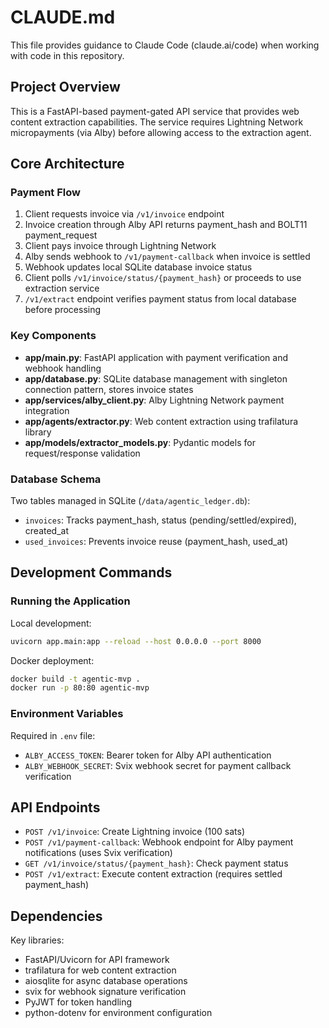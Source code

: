 # CLAUDE.md

This file provides guidance to Claude Code (claude.ai/code) when working with code in this repository.

## Project Overview

This is a FastAPI-based payment-gated API service that provides web content extraction capabilities. The service requires Lightning Network micropayments (via Alby) before allowing access to the extraction agent.

## Core Architecture

### Payment Flow
1. Client requests invoice via `/v1/invoice` endpoint
2. Invoice creation through Alby API returns payment_hash and BOLT11 payment_request
3. Client pays invoice through Lightning Network
4. Alby sends webhook to `/v1/payment-callback` when invoice is settled
5. Webhook updates local SQLite database invoice status
6. Client polls `/v1/invoice/status/{payment_hash}` or proceeds to use extraction service
7. `/v1/extract` endpoint verifies payment status from local database before processing

### Key Components

- **app/main.py**: FastAPI application with payment verification and webhook handling
- **app/database.py**: SQLite database management with singleton connection pattern, stores invoice states
- **app/services/alby_client.py**: Alby Lightning Network payment integration
- **app/agents/extractor.py**: Web content extraction using trafilatura library
- **app/models/extractor_models.py**: Pydantic models for request/response validation

### Database Schema

Two tables managed in SQLite (`/data/agentic_ledger.db`):
- `invoices`: Tracks payment_hash, status (pending/settled/expired), created_at
- `used_invoices`: Prevents invoice reuse (payment_hash, used_at)

## Development Commands

### Running the Application

Local development:
```bash
uvicorn app.main:app --reload --host 0.0.0.0 --port 8000
```

Docker deployment:
```bash
docker build -t agentic-mvp .
docker run -p 80:80 agentic-mvp
```

### Environment Variables

Required in `.env` file:
- `ALBY_ACCESS_TOKEN`: Bearer token for Alby API authentication
- `ALBY_WEBHOOK_SECRET`: Svix webhook secret for payment callback verification

## API Endpoints

- `POST /v1/invoice`: Create Lightning invoice (100 sats)
- `POST /v1/payment-callback`: Webhook endpoint for Alby payment notifications (uses Svix verification)
- `GET /v1/invoice/status/{payment_hash}`: Check payment status
- `POST /v1/extract`: Execute content extraction (requires settled payment_hash)

## Dependencies

Key libraries:
- FastAPI/Uvicorn for API framework
- trafilatura for web content extraction
- aiosqlite for async database operations
- svix for webhook signature verification
- PyJWT for token handling
- python-dotenv for environment configuration